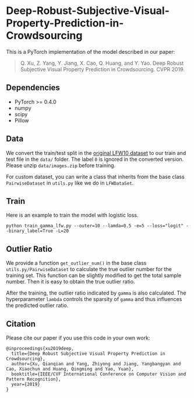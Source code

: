 # Deep-Robust-Subjective-Visual-Property-Prediction-in-Crowdsourcing
This is a PyTorch implementation of the model described in our paper:

>Q. Xu, Z. Yang, Y. Jiang, X. Cao, Q. Huang, and Y. Yao. Deep Robust Subjective Visual Property Prediction in Crowdsourcing. CVPR 2019.

## Dependencies
- PyTorch >= 0.4.0
- numpy
- scipy
- Pillow

## Data
We convert the train/test split in the [original LFW10 dataset](http://cvit.iiit.ac.in/images/Projects/relativeParts/LFW10.zip) to our train and test file in the `data/` folder. The label `0` is ignored in the converted version. Please unzip `data/images.zip` before training.

For custom dataset, you can write a class that inherits from the base class `PairwiseDataset` in `utils.py` like we do in `LFWDataSet`.

## Train
Here is an example to train the model with logistic loss.
```
python train_gamma_lfw.py --outer=10 --lamda=0.5 -e=5 --loss="logit" --binary_label=True -L=20
```

## Outlier Ratio
We provide a function `get_outlier_num()` in the base class `utils.py/PairwiseDataset` to calculate the true outlier number for the training set. This function can be slightly modified to get the total sample number. Then it is easy to obtain the true outlier ratio.

After the training, the outlier ratio indicated by `gamma` is also calculated. The hyperparameter `lambda` controls the sparsity of `gamma` and thus influences the predicted outlier ratio.

## Citation
Please cite our paper if you use this code in your own work:

```
@inproceedings{xu2019deep,
  title={Deep Robust Subjective Visual Property Prediction in Crowdsourcing},
  author={Xu, Qianqian and Yang, Zhiyong and Jiang, Yangbangyan and Cao, Xiaochun and Huang, Qingming and Yao, Yuan},
  booktitle={IEEE/CVF International Conference on Computer Vision and Pattern Recognition},
  year={2019}
}
```
